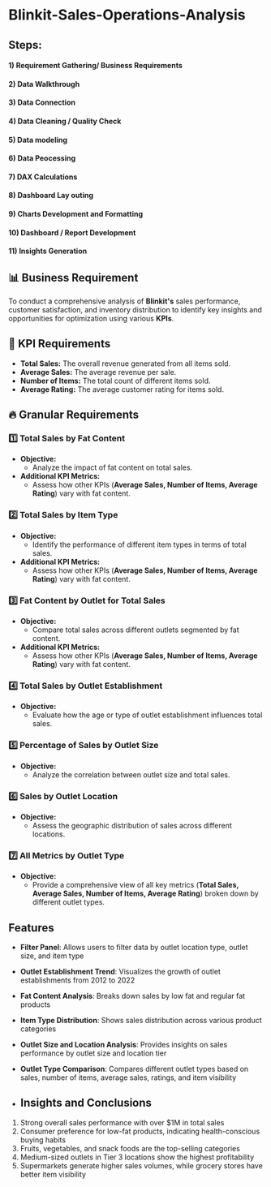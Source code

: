 # Blinkit-Sales-Operations-Analysis

## Steps:

#### 1) Requirement Gathering/ Business Requirements
#### 2) Data Walkthrough
#### 3) Data Connection
#### 4) Data Cleaning / Quality Check
#### 5) Data modeling
#### 6) Data Peocessing
#### 7) DAX Calculations
#### 8) Dashboard Lay outing
#### 9) Charts Development and Formatting
#### 10) Dashboard / Report Development
#### 11) Insights Generation

## 📊 **Business Requirement**
To conduct a comprehensive analysis of **Blinkit's** sales performance, customer satisfaction, and inventory distribution to identify key insights and opportunities for optimization using various **KPIs**.  

## 🚀 **KPI Requirements**
- **Total Sales:** The overall revenue generated from all items sold.  
- **Average Sales:** The average revenue per sale.  
- **Number of Items:** The total count of different items sold.  
- **Average Rating:** The average customer rating for items sold.  

## 🔥 **Granular Requirements**

### 1️⃣ **Total Sales by Fat Content**
- **Objective:**  
  - Analyze the impact of fat content on total sales.  
- **Additional KPI Metrics:**  
  - Assess how other KPIs (**Average Sales, Number of Items, Average Rating**) vary with fat content.  

### 2️⃣ **Total Sales by Item Type**
- **Objective:**  
  - Identify the performance of different item types in terms of total sales.  
- **Additional KPI Metrics:**  
  - Assess how other KPIs (**Average Sales, Number of Items, Average Rating**) vary with fat content.  

### 3️⃣ **Fat Content by Outlet for Total Sales**
- **Objective:**  
  - Compare total sales across different outlets segmented by fat content.  
- **Additional KPI Metrics:**  
  - Assess how other KPIs (**Average Sales, Number of Items, Average Rating**) vary with fat content.  

### 4️⃣ **Total Sales by Outlet Establishment**
- **Objective:**  
  - Evaluate how the age or type of outlet establishment influences total sales.  

### 5️⃣ **Percentage of Sales by Outlet Size**
- **Objective:**  
  - Analyze the correlation between outlet size and total sales.  

### 6️⃣ **Sales by Outlet Location**
- **Objective:**  
  - Assess the geographic distribution of sales across different locations.  

### 7️⃣ **All Metrics by Outlet Type**
- **Objective:**  
  - Provide a comprehensive view of all key metrics (**Total Sales, Average Sales, Number of Items, Average Rating**) broken down by different outlet types.

## Features

- **Filter Panel**: Allows users to filter data by outlet location type, outlet size, and item type
- **Outlet Establishment Trend**: Visualizes the growth of outlet establishments from 2012 to 2022
- **Fat Content Analysis**: Breaks down sales by low fat and regular fat products
- **Item Type Distribution**: Shows sales distribution across various product categories
- **Outlet Size and Location Analysis**: Provides insights on sales performance by outlet size and location tier
- **Outlet Type Comparison**: Compares different outlet types based on sales, number of items, average sales, ratings, and item visibility

- ## Insights and Conclusions

1. Strong overall sales performance with over $1M in total sales
2. Consumer preference for low-fat products, indicating health-conscious buying habits
3. Fruits, vegetables, and snack foods are the top-selling categories
4. Medium-sized outlets in Tier 3 locations show the highest profitability
5. Supermarkets generate higher sales volumes, while grocery stores have better item visibility

